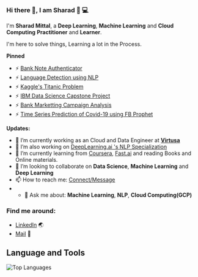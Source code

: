 ### Hi there 👋, I am Sharad 👋 :computer:

I'm **Sharad Mittal**, a **Deep Learning**, **Machine Learning** and **Cloud Computing** **Practitioner** and **Learner**. 

I'm here to solve things, Learning a lot in the Process.


**Pinned**
- ⚡ [Bank Note Authenticator](https://github.com/mittalsharad/bank-note-authenticator)
- ⚡ [Language Detection using NLP](https://github.com/mittalsharad/Language_Detector_using_NLP)
- ⚡ [Kaggle's Titanic Problem](https://github.com/mittalsharad/Kaggle-Titanic-Problem)
- ⚡ [IBM Data Science Capstone Project](https://github.com/mittalsharad/Coursera_Capstone)
- ⚡ [Bank Marketting Campaign Analysis](https://github.com/mittalsharad/bank-marketting-compaign-analysis)
- ⚡ [Time Series Prediction of Covid-19 using FB Prophet](https://github.com/mittalsharad/covid19)

**Updates:**
- 🔭 I’m currently working as an Cloud and Data Engineer at [**Virtusa**](https://www.virtusa.com/)
- 🔭 I’m also working on [DeepLearning.ai 's NLP Specialization]()
- 🌱 I’m currently learning from [Coursera](https://www.coursera.org/), [Fast.ai](https://course.fast.ai/#) and reading Books and Online materials.
- 👯 I’m looking to collaborate on **Data Science**, **Machine Learning** and **Deep Learning**
- 📫 How to reach me: [Connect/Message](https://www.linkedin.com/in/sharad-mittal-13834512b/)
- - 💬 Ask me about: **Machine Learning**, **NLP**, **Cloud Computing(GCP)**


### Find me around:
- [LinkedIn](https://www.linkedin.com/in/sharad-mittal-13834512b/) :earth_asia:
- [Mail](https://www.linkedin.com/in/sharad-mittal-13834512b/) :email:

## **Language and Tools**

![Top Languages](https://github-readme-stats.vercel.app/api/top-langs/?username=mittalsharad&theme=radical)


<!--
**mittalsharad/mittalsharad** is a ✨ _special_ ✨ repository because its `README.md` (this file) appears on your GitHub profile.

Here are some ideas to get you started:

- 🔭 I’m currently working on ...
- 🌱 I’m currently learning ...
- 👯 I’m looking to collaborate on ...
- 🤔 I’m looking for help with ...
- 💬 Ask me about ...
- 📫 How to reach me: ...
- 😄 Pronouns: ...
- ⚡ Fun fact: ...
-->
